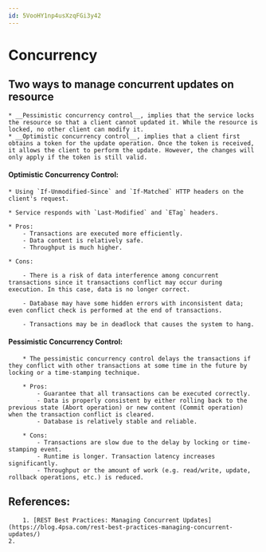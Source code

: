 ```yaml
---
id: 5VooHY1np4usXzqFGi3y42
---
```



# Concurrency

## Two ways to manage concurrent updates on resource
    * __Pessimistic concurrency control__, implies that the service locks the resource so that a client cannot updated it. While the resource is locked, no other client can modify it.
    * __Optimistic concurrency control__, implies that a client first obtains a token for the update operation. Once the token is received, it allows the client to perform the update. However, the changes will only apply if the token is still valid.

#### Optimistic Concurrency Control:

    * Using `If-Unmodified-Since` and `If-Matched` HTTP headers on the client's request.

    * Service responds with `Last-Modified` and `ETag` headers.

    * Pros:
        - Transactions are executed more efficiently.
        - Data content is relatively safe.
        - Throughput is much higher.

    * Cons:

        - There is a risk of data interference among concurrent transactions since it transactions conflict may occur during execution. In this case, data is no longer correct.

        - Database may have some hidden errors with inconsistent data; even conflict check is performed at the end of transactions.

        - Transactions may be in deadlock that causes the system to hang.


#### Pessimistic Concurrency Control:
        
        * The pessimistic concurrency control delays the transactions if they conflict with other transactions at some time in the future by locking or a time-stamping technique.

        * Pros:
            - Guarantee that all transactions can be executed correctly.
            - Data is properly consistent by either rolling back to the previous state (Abort operation) or new content (Commit operation) when the transaction conflict is cleared.
            - Database is relatively stable and reliable.

        * Cons:
            - Transactions are slow due to the delay by locking or time-stamping event.
            - Runtime is longer. Transaction latency increases significantly.
            - Throughput or the amount of work (e.g. read/write, update, rollback operations, etc.) is reduced.



## References:

        1. [REST Best Practices: Managing Concurrent Updates](https://blog.4psa.com/rest-best-practices-managing-concurrent-updates/)
    2. 
        
